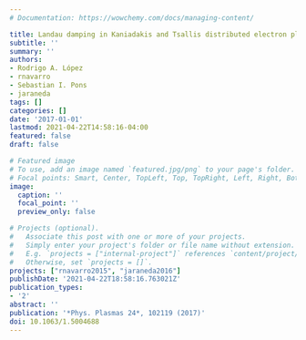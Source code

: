 ```yaml
---
# Documentation: https://wowchemy.com/docs/managing-content/

title: Landau damping in Kaniadakis and Tsallis distributed electron plasmas
subtitle: ''
summary: ''
authors:
- Rodrigo A. López
- rnavarro
- Sebastian I. Pons
- jaraneda
tags: []
categories: []
date: '2017-01-01'
lastmod: 2021-04-22T14:58:16-04:00
featured: false
draft: false

# Featured image
# To use, add an image named `featured.jpg/png` to your page's folder.
# Focal points: Smart, Center, TopLeft, Top, TopRight, Left, Right, BottomLeft, Bottom, BottomRight.
image:
  caption: ''
  focal_point: ''
  preview_only: false

# Projects (optional).
#   Associate this post with one or more of your projects.
#   Simply enter your project's folder or file name without extension.
#   E.g. `projects = ["internal-project"]` references `content/project/deep-learning/index.md`.
#   Otherwise, set `projects = []`.
projects: ["rnavarro2015", "jaraneda2016"]
publishDate: '2021-04-22T18:58:16.763021Z'
publication_types:
- '2'
abstract: ''
publication: '*Phys. Plasmas 24*, 102119 (2017)'
doi: 10.1063/1.5004688
---
```

